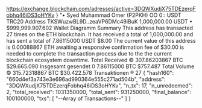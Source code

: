 https://exchange.blockchain.com/adresses/active=3DQWXudjX75TDEzerqFobhq46iDS3oHYKv
}
 "• Syed Muhammad Omer (P2PKH)
OO 0::
USDT TRC20 Address
TKSWuzwBL9D..zeaVP6DMc49iBuK
1,000,000.00 USDT
• $999,999.907.602
Wallet
Diagramm
Summary
This address has transacted 27 times on the ETH blockchain. It has received a total of 1,000,000.00 and has sent a total of 7.86115000 USDT $8.00 The current value of this address is 0.00088867 ETH awaiting a responsive confirmation fee of $30.00 is needed to complete the transaction process due to the the current blockchain ecosystem downtime.
Total Received ©
307.86203867 BTC
$29.665.090
Insgesamt gesendet 0
7.86115000 BTC
$757.487
Total Volume ©
315.72318867 BTC
$30.422.578
Transaktionen ®
27
{
  "hash160": "660d4ef3a743e3e696ad990364e555c271ad504b",
  "address": "3DQWXudjX75TDEzerqFobhq46iDS3oHYKv",
  "n_tx": 17,
  "n_unredeemed": 2,
  "total_received": 1031350000,
  "total_sent": 931250000,
  "final_balance": 100100000,
  "txs": [
    "--Array of Transactions--"
  ]
}
